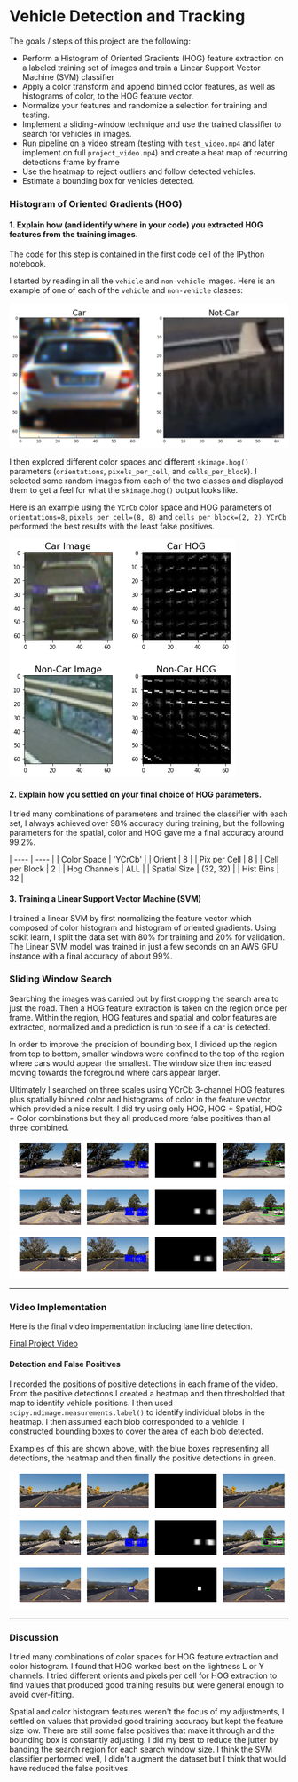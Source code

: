 # Vehicle Detection and Tracking

The goals / steps of this project are the following:

* Perform a Histogram of Oriented Gradients (HOG) feature extraction on a labeled training set of images and train a Linear Support Vector Machine (SVM) classifier
* Apply a color transform and append binned color features, as well as histograms of color, to the HOG feature vector. 
* Normalize your features and randomize a selection for training and testing.
* Implement a sliding-window technique and use the trained classifier to search for vehicles in images.
* Run pipeline on a video stream (testing with `test_video.mp4` and later implement on full `project_video.mp4`) and create a heat map of recurring detections frame by frame
* Use the heatmap to reject outliers and follow detected vehicles.
* Estimate a bounding box for vehicles detected.

[//]: # (Image References)
[image1]: ./examples/car_not_car.png
[image2]: ./examples/hog.png
[image3]: ./output_images/test1.png
[image4]: ./output_images/test2.png
[image5]: ./output_images/test3.png
[image6]: ./output_images/test4.png
[image7]: ./output_images/test5.png
[image8]: ./output_images/test6.png

[image9]: ./examples/bboxes_and_heat.png
[image10]: ./examples/labels_map.png
[image11]: ./examples/output_bboxes.png
[video12]: ./project_video.mp4


### Histogram of Oriented Gradients (HOG)

#### 1. Explain how (and identify where in your code) you extracted HOG features from the training images.

The code for this step is contained in the first code cell of the IPython notebook.

I started by reading in all the `vehicle` and `non-vehicle` images.  Here is an example of one of each of the `vehicle` and `non-vehicle` classes:

![alt text][image1]

I then explored different color spaces and different `skimage.hog()` parameters (`orientations`, `pixels_per_cell`, and `cells_per_block`).
I selected some random images from each of the two classes and displayed them to get a feel for what the `skimage.hog()` output looks like.

Here is an example using the `YCrCb` color space and HOG parameters of `orientations=8`, `pixels_per_cell=(8, 8)` and `cells_per_block=(2, 2)`. `YCrCb` performed the best results with the least false positives.

![alt text][image2]

#### 2. Explain how you settled on your final choice of HOG parameters.

I tried many combinations of parameters and trained the classifier with each set, I always achieved over 98% accuracy during training, but the following
parameters for the spatial, color and HOG gave me a final accuracy around 99.2%.

| ----          | ----          |
| Color Space       | 'YCrCb' |
| Orient            | 8 |
| Pix per Cell      | 8 |
| Cell per Block    | 2 |
| Hog Channels      | ALL |
| Spatial Size      | (32, 32) |
| Hist Bins         | 32 |

#### 3. Training a Linear Support Vector Machine (SVM)

I trained a linear SVM by first normalizing the feature vector which composed of color histogram and histogram of oriented gradients. Using scikit learn, I split the data set with 80% for training and 20% for validation. The Linear SVM model was trained in just a few seconds on an AWS GPU instance with a final accuracy of about 99%.


### Sliding Window Search
Searching the images was carried out by first cropping the search area to just the road. Then a HOG feature extraction is taken on the region once per frame. Within the region, HOG features and spatial and color features are extracted, normalized and a prediction is run to see if a car is detected.

In order to improve the precision of bounding box, I divided up the region from top to bottom, smaller windows were confined to the top of the region where cars would appear the smallest. The window size then increased moving towards the foreground where cars appear larger.

Ultimately I searched on three scales using YCrCb 3-channel HOG features plus spatially binned color and histograms of color in the feature vector, which provided a nice result. I did try using only HOG, HOG + Spatial, HOG + Color combinations but they all produced more false positives than all three combined.

![alt text][image3]
![alt text][image4]
![alt text][image5]

---

### Video Implementation

Here is the final video impementation including lane line detection.

[Final Project Video](./project_video.mp4)


#### Detection and False Positives
I recorded the positions of positive detections in each frame of the video. From the positive detections I created a heatmap and then thresholded that map to identify vehicle positions. I then used `scipy.ndimage.measurements.label()` to identify individual blobs in the heatmap. I then assumed each blob corresponded to a vehicle. I constructed bounding boxes to cover the area of each blob detected.  

Examples of this are shown above, with the blue boxes representing all detections, the heatmap and then finally the positive detections in green.

![alt text][image6]
![alt text][image7]
![alt text][image8]

---

### Discussion

I tried many combinations of color spaces for HOG feature extraction and color histogram. I found that HOG worked best on the lightness L or Y channels. I tried different orients and pixels per cell for HOG extraction to find values that produced good training results but were general enough to avoid over-fitting.

Spatial and color histogram features weren't the focus of my adjustments, I settled on values that provided good training accuracy but kept the feature size low. There are still some false positives that make it through and the bounding box is constantly adjusting. I did my best to reduce the jutter by banding the search region for each search window size. I think the SVM classifier performed well, I didn't augment the dataset but I think that would have reduced the false positives.
